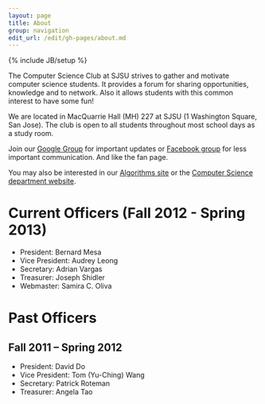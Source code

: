 ```yaml
---
layout: page
title: About
group: navigation
edit_url: /edit/gh-pages/about.md
---
```

{% include JB/setup %}

The Computer Science Club at SJSU strives to gather and motivate computer
science students. It provides a forum for sharing opportunities, knowledge and
to network. Also it allows students with this common interest to have some fun!

We are located in MacQuarrie Hall (MH) 227 at SJSU (1 Washington Square,
San Jose). The club is open to all students throughout most school days as a
study room.

Join our [Google Group](http://groups.google.com/group/sjsucsclub) for
important updates or
[Facebook group](http://www.facebook.com/home.php?sk=group_153710221335288&ap=1)
for less important communication. And like the fan page.

You may also be interested in our
[Algorithms site](http://topcoder.csclubsjsu.com/) or the
[Computer Science department website](http://cs.sjsu.edu/).

# Current Officers (Fall 2012 - Spring 2013)

* President: Bernard Mesa
* Vice President: Audrey Leong
* Secretary: Adrian Vargas
* Treasurer: Joseph Shidler
* Webmaster: Samira C. Oliva
 
# Past Officers

## Fall 2011 – Spring 2012

* President: David Do
* Vice President: Tom (Yu-Ching) Wang
* Secretary: Patrick Roteman
* Treasurer: Angela Tao
